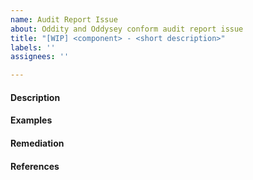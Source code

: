 ```yaml
---
name: Audit Report Issue
about: Oddity and Oddysey conform audit report issue
title: "[WIP] <component> - <short description>"
labels: ''
assignees: ''

---
```


#### Description

<!-- Detail what is the problem and why is this a problem. -->

#### Examples

<!--
Steps to reproduce or link to code having this issue.
Reference code-lines: https://github.com/ConsenSys/client-audit-internal-2140-01/blob/master/code/contracts/Vulnerable.sol#L27-L33
-->

#### Remediation

<!-- Supply advice on how to best fix the problem. Give code examples if possible. -->

#### References

<!-- Provide links to standards if that's the case, remove section otherwise. -->